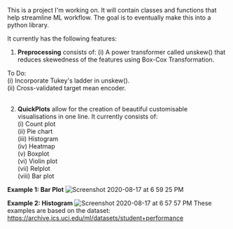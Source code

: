 This is a project I'm working on. It will contain classes and functions that help streamline ML workflow. The goal is to eventually make this into a python library.

It currently has the following features:

1. **Preprocessing** consists of:
(i) A power transformer called unskew() that reduces skewedness of the features using Box-Cox Transformation.

To Do:\
(i) Incorporate Tukey's ladder in unskew().\
(ii) Cross-validated target mean encoder.\
<br>

2. **QuickPlots** allow for the creation of beautiful customisable visualisations in one line. It currently consists of:\
(i) Count plot\
(ii) Pie chart\
(iii) Histogram\
(iv) Heatmap\
(v) Boxplot\
(vi) Violin plot\
(vii) Relplot\
(viii) Bar plot<br>

<b>Example 1: Bar Plot</b>
![Screenshot 2020-08-17 at 6 59 25 PM](https://user-images.githubusercontent.com/42868745/90401623-d7aa7480-e0bb-11ea-9526-32aa1545a8a1.png)

<b>Example 2: Histogram</b>
![Screenshot 2020-08-17 at 6 57 57 PM](https://user-images.githubusercontent.com/42868745/90401706-f6a90680-e0bb-11ea-9427-3d2252f939e2.png)
These examples are based on the dataset: https://archive.ics.uci.edu/ml/datasets/student+performance

